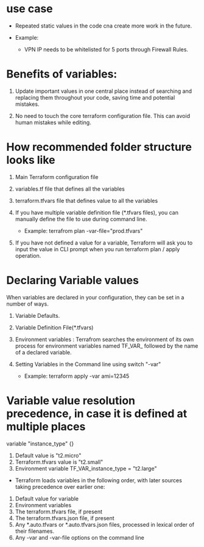 # use case

- Repeated static values in the code cna create more work in the future.

- Example:
    - VPN IP needs to be whitelisted for 5 ports through Firewall Rules.

# Benefits of variables:

1. Update important values in one central place instead of searching and replacing them throughout your code, saving time and potential mistakes.

2. No need to touch the core terraform configuration file. This can avoid human mistakes while editing.



# How recommended folder structure looks like

1. Main Terraform configuration file

2. variables.tf file that defines all the variables

3. terraform.tfvars file that defines value to all the variables

4. If you have multiple variable definition file (*.tfvars files), you can manually define the file to use during command line.
    - Example:
        terrafrom plan -var-file="prod.tfvars"

5. If you have not defined a value for a variable, Terraform will ask you to input the value in CLI prompt when you run terraform plan / apply operation.

# Declaring Variable values

When variables are declared in your configuration, they can be set in a number of ways.

1. Variable Defaults.

2. Variable Definition File(*.tfvars)

3. Environment variables : Terrafrom searches the environment of its own process for environment variables named TF_VAR_ followed by the name of a declared variable.

4. Setting Variables in the Command line using switch "-var"
    - Example: terraform apply -var ami=12345

# Variable value resolution precedence, in case it is defined at multiple places

variable "instance_type" {}

1. Default value is "t2.micro"
2. Terraform.tfvars value is "t2.small"
3. Environment variable TF_VAR_instance_type = "t2.large"

- Terraform loads variables in the following order, with later sources taking precedence over earlier one:

1. Default value for variable
2. Environment variables
3. The terraform.tfvars file, if present
4. The terraform.tfvars.json file, if present
5. Any *.auto.tfvars or *.auto.tfvars.json files, processed in lexical order of their filenames.
6. Any -var and -var-file options on the command line

